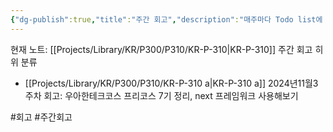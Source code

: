 ```yaml
---
{"dg-publish":true,"title":"주간 회고","description":"매주마다 Todo list에 작성한일들을 돌아보며 회고합니다. 목표로했던일, 예상 밖의 일, 다음에 개선할점등을 돌아봅니다.","permalink":"/projects/library/kr/p300/p310/kr-p-310/","dgPassFrontmatter":true,"noteIcon":"0","created":"2024-11-25T15:44:24.130+09:00","updated":"2024-11-25T16:56:44.826+09:00"}
---
```


현재 노트: [[Projects/Library/KR/P300/P310/KR-P-310\|KR-P-310]] 주간 회고
히위 분류
- [[Projects/Library/KR/P300/P310/KR-P-310 a\|KR-P-310 a]] 2024년11월3주차 회고: 우아한테크코스 프리코스 7기 정리, next 프레임워크 사용해보기

#회고 #주간회고
